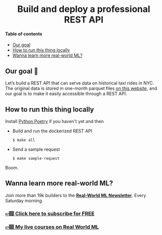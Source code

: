 <div align="center">
    <h1>Build and deploy a professional REST API</h1>
</div>

#### Table of contents
* [Our goal](#our-goal-)
* [How to run this thing locally](#how-to-run-this-thing-locally)
* [Wanna learn more real-world ML?](#wanna-learn-more-real-world-ml)

## Our goal 🎯

Let’s build a REST API that can serve data on historical taxi rides in NYC. The original data is stored in one-month parquet files [on this website](https://www.nyc.gov/site/tlc/about/tlc-trip-record-data.page), and our goal is to make it easily accessible through a REST API.


## How to run this thing locally

Install [Python Poetry](https://python-poetry.org/docs/#installation) if you haven't yet and then

- Build and run the dockerized REST API
    ```
    $ make all
    ```

- Send a sample request
    ```
    $ make sample-request
    ```
Boom.

## Wanna learn more real-world ML?

Join more than 19k builders to the [**Real-World ML Newsletter**](https://www.realworldml.net/subscribe). Every Saturday morning.

### [👉🏽 Click here to subscribe for FREE](https://www.realworldml.net/subscribe)

### [**👉🏽 My live courses on Real World ML**](https://www.realworldml.net/courses)


